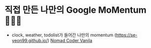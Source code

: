 # 직접 만든 나만의 Google MoMentum 👩🏻‍💻
* clock, weather, todolist가 들어간 나만의 momentum (https://se-yeon99.github.io/)
<a href="https://nomadcoders.co/c/vanillajs-challenge/lobby"/>Nomad Coder Vanila 

